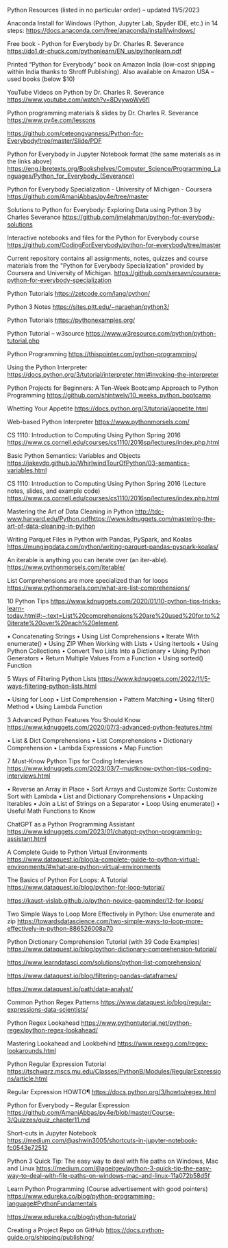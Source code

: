 
Python Resources (listed in no particular order)  – updated 11/5/2023

Anaconda Install for Windows (Python, Jupyter Lab, Spyder IDE, etc.)  in 
14 steps: https://docs.anaconda.com/free/anaconda/install/windows/

Free book - Python for Everybody by Dr. Charles R. Severance 
https://do1.dr-chuck.com/pythonlearn/EN_us/pythonlearn.pdf
 
Printed “Python for Everybody” book on Amazon India (low-cost shipping within India thanks to Shroff Publishing). Also available on Amazon USA – used books (below $10)
 
YouTube Videos on Python by Dr. Charles R. Severance 
https://www.youtube.com/watch?v=8DvywoWv6fI
 
Python programming materials & slides by Dr. Charles R. Severance
https://www.py4e.com/lessons

https://github.com/ceteongvanness/Python-for-Everybody/tree/master/Slide/PDF
 
Python for Everybody in Jupyter Notebook format (the same materials as in the links above)
https://eng.libretexts.org/Bookshelves/Computer_Science/Programming_Languages/Python_for_Everybody_(Severance)

Python for Everybody Specialization - University of Michigan - Coursera
https://github.com/AmaniAbbas/py4e/tree/master

Solutions to Python for Everybody: Exploring Data using Python 3 by Charles Severance
https://github.com/jmelahman/python-for-everybody-solutions

 Interactive notebooks and files for the Python for Everybody course
https://github.com/CodingForEverybody/python-for-everybody/tree/master

Current repository contains all assignments, notes, quizzes and course materials from the "Python for Everybody Specialization" provided by Coursera and University of Michigan.
https://github.com/sersavn/coursera-python-for-everybody-specialization

 
Python Tutorials
https://zetcode.com/lang/python/

Python 3 Notes
https://sites.pitt.edu/~naraehan/python3/
 
Python Tutorials 
https://pythonexamples.org/
 
Python Tutorial – w3source 
https://www.w3resource.com/python/python-tutorial.php
 
Python Programming 
https://thispointer.com/python-programming/
 
Using the Python Interpreter
https://docs.python.org/3/tutorial/interpreter.html#invoking-the-interpreter

Python Projects  for Beginners: A Ten-Week Bootcamp Approach to Python Programming
https://github.com/shintwelv/10_weeks_python_bootcamp

Whetting Your Appetite
https://docs.python.org/3/tutorial/appetite.html
 
Web-based Python Interpreter
https://www.pythonmorsels.com/

CS 1110: Introduction to Computing Using Python Spring 2016
https://www.cs.cornell.edu/courses/cs1110/2016sp/lectures/index.php.html
 
Basic Python Semantics: Variables and Objects
https://jakevdp.github.io/WhirlwindTourOfPython/03-semantics-variables.html
 
CS 1110: Introduction to Computing Using Python Spring 2016 (Lecture notes, slides, and example code)
https://www.cs.cornell.edu/courses/cs1110/2016sp/lectures/index.php.html
 
Mastering the Art of Data Cleaning in Python
http://tdc-www.harvard.edu/Python.pdfhttps://www.kdnuggets.com/mastering-the-art-of-data-cleaning-in-python
 
Writing Parquet Files in Python with Pandas, PySpark, and Koalas
https://mungingdata.com/python/writing-parquet-pandas-pyspark-koalas/
 
An iterable is anything you can iterate over (an iter-able).
https://www.pythonmorsels.com/iterable/
 
List Comprehensions are more specialized than for loops
https://www.pythonmorsels.com/what-are-list-comprehensions/
  
10 Python Tips
https://www.kdnuggets.com/2020/01/10-python-tips-tricks-learn-today.html#:~:text=List%20comprehensions%20are%20used%20for,to%20iterate%20over%20each%20element.
 
•	Concatenating Strings
•	Using List Comprehensions
•	Iterate With enumerate()
•	Using ZIP When Working with Lists
•	Using itertools
•	Using Python Collections
•	Convert Two Lists Into a Dictionary
•	Using Python Generators
•	Return Multiple Values From a Function
•	Using sorted() Function
 
5 Ways of Filtering Python Lists
https://www.kdnuggets.com/2022/11/5-ways-filtering-python-lists.html
 
•	Using for Loop
•	List Comprehension
•	Pattern Matching
•	Using filter() Method
•	Using Lambda Function
 
3 Advanced Python Features You Should Know
https://www.kdnuggets.com/2020/07/3-advanced-python-features.html
 
•	List & Dict Comprehensions
•	List Comprehensions
•	Dictionary Comprehension
•	Lambda Expressions
•	Map Function
 
7 Must-Know Python Tips for Coding Interviews
https://www.kdnuggets.com/2023/03/7-mustknow-python-tips-coding-interviews.html
 
•	Reverse an Array in Place
•	Sort Arrays and Customize Sorts: Customize Sort with Lambda
•	List and Dictionary Comprehensions
•	Unpacking Iterables
•	Join a List of Strings on a Separator
•	Loop Using enumerate()
•	Useful Math Functions to Know
 
ChatGPT as a Python Programming Assistant
https://www.kdnuggets.com/2023/01/chatgpt-python-programming-assistant.html
 
A Complete Guide to Python Virtual Environments
https://www.dataquest.io/blog/a-complete-guide-to-python-virtual-environments/#what-are-python-virtual-environments

The Basics of Python For Loops: A Tutorial
https://www.dataquest.io/blog/python-for-loop-tutorial/

https://kaust-vislab.github.io/python-novice-gapminder/12-for-loops/
 
Two Simple Ways to Loop More Effectively in Python: Use enumerate and zip
https://towardsdatascience.com/two-simple-ways-to-loop-more-effectively-in-python-886526008a70
 
 Python Dictionary Comprehension Tutorial (with 39 Code Examples)
https://www.dataquest.io/blog/python-dictionary-comprehension-tutorial/

https://www.learndatasci.com/solutions/python-list-comprehension/

https://www.dataquest.io/blog/filtering-pandas-dataframes/

https://www.dataquest.io/path/data-analyst/

Common Python Regex Patterns
https://www.dataquest.io/blog/regular-expressions-data-scientists/
 
Python Regex Lookahead
https://www.pythontutorial.net/python-regex/python-regex-lookahead/

Mastering Lookahead and Lookbehind
https://www.rexegg.com/regex-lookarounds.html

Python Regular Expression Tutorial
https://tschwarz.mscs.mu.edu/Classes/PythonB/Modules/RegularExpressions/article.html

Regular Expression HOWTO¶
https://docs.python.org/3/howto/regex.html

Python for Everybody – Regular Expression
https://github.com/AmaniAbbas/py4e/blob/master/Course-3/Quizzes/quiz_chapter11.md
 
Short-cuts in Jupyter Notebook
https://medium.com/@ashwin3005/shortcuts-in-jupyter-notebook-fc0543e72512

Python 3 Quick Tip: The easy way to deal with file paths on Windows, Mac and Linux
https://medium.com/@ageitgey/python-3-quick-tip-the-easy-way-to-deal-with-file-paths-on-windows-mac-and-linux-11a072b58d5f

Learn Python Programming (Course advertisement with good pointers)
https://www.edureka.co/blog/python-programming-language#PythonFundamentals

https://www.edureka.co/blog/python-tutorial/

Creating a Project Repo on GitHub
https://docs.python-guide.org/shipping/publishing/



